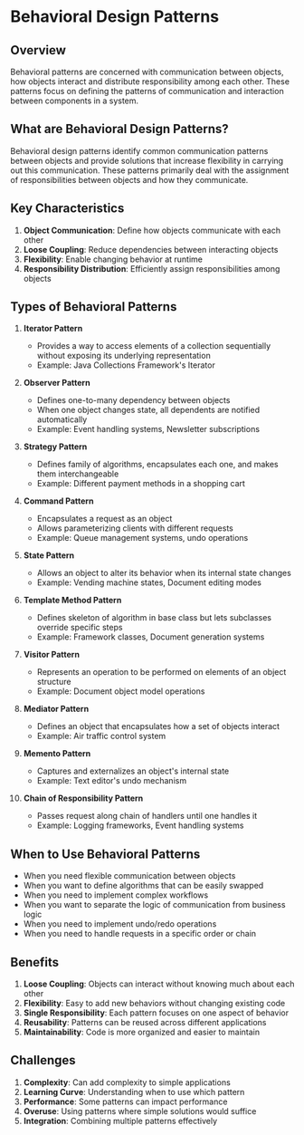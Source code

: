 # Behavioral Design Patterns

## Overview
Behavioral patterns are concerned with communication between objects, how objects interact and distribute responsibility among each other. These patterns focus on defining the patterns of communication and interaction between components in a system.

## What are Behavioral Design Patterns?
Behavioral design patterns identify common communication patterns between objects and provide solutions that increase flexibility in carrying out this communication. These patterns primarily deal with the assignment of responsibilities between objects and how they communicate.

## Key Characteristics
1. **Object Communication**: Define how objects communicate with each other
2. **Loose Coupling**: Reduce dependencies between interacting objects
3. **Flexibility**: Enable changing behavior at runtime
4. **Responsibility Distribution**: Efficiently assign responsibilities among objects

## Types of Behavioral Patterns

1. **Iterator Pattern**
   - Provides a way to access elements of a collection sequentially without exposing its underlying representation
   - Example: Java Collections Framework's Iterator

2. **Observer Pattern**
   - Defines one-to-many dependency between objects
   - When one object changes state, all dependents are notified automatically
   - Example: Event handling systems, Newsletter subscriptions

3. **Strategy Pattern**
   - Defines family of algorithms, encapsulates each one, and makes them interchangeable
   - Example: Different payment methods in a shopping cart

4. **Command Pattern**
   - Encapsulates a request as an object
   - Allows parameterizing clients with different requests
   - Example: Queue management systems, undo operations

5. **State Pattern**
   - Allows an object to alter its behavior when its internal state changes
   - Example: Vending machine states, Document editing modes

6. **Template Method Pattern**
   - Defines skeleton of algorithm in base class but lets subclasses override specific steps
   - Example: Framework classes, Document generation systems

7. **Visitor Pattern**
   - Represents an operation to be performed on elements of an object structure
   - Example: Document object model operations

8. **Mediator Pattern**
   - Defines an object that encapsulates how a set of objects interact
   - Example: Air traffic control system

9. **Memento Pattern**
   - Captures and externalizes an object's internal state
   - Example: Text editor's undo mechanism

10. **Chain of Responsibility Pattern**
    - Passes request along chain of handlers until one handles it
    - Example: Logging frameworks, Event handling systems

## When to Use Behavioral Patterns
- When you need flexible communication between objects
- When you want to define algorithms that can be easily swapped
- When you need to implement complex workflows
- When you want to separate the logic of communication from business logic
- When you need to implement undo/redo operations
- When you need to handle requests in a specific order or chain

## Benefits
1. **Loose Coupling**: Objects can interact without knowing much about each other
2. **Flexibility**: Easy to add new behaviors without changing existing code
3. **Single Responsibility**: Each pattern focuses on one aspect of behavior
4. **Reusability**: Patterns can be reused across different applications
5. **Maintainability**: Code is more organized and easier to maintain

## Challenges
1. **Complexity**: Can add complexity to simple applications
2. **Learning Curve**: Understanding when to use which pattern
3. **Performance**: Some patterns can impact performance
4. **Overuse**: Using patterns where simple solutions would suffice
5. **Integration**: Combining multiple patterns effectively